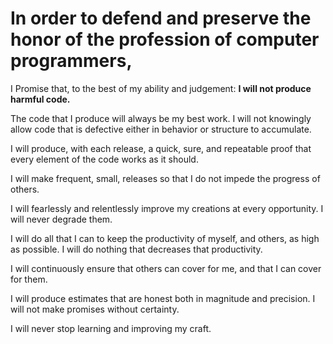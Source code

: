 # In order to defend and preserve the honor of the profession of computer programmers,

I Promise that, to the best of my ability and judgement: **I will not produce harmful code.**

The code that I produce will always be my best work. I will not knowingly allow code that is defective either in behavior or structure to accumulate.

I will produce, with each release, a quick, sure, and repeatable proof that every element of the code works as it should.

I will make frequent, small, releases so that I do not impede the progress of others.

I will fearlessly and relentlessly improve my creations at every opportunity. I will never degrade them.

I will do all that I can to keep the productivity of myself, and others, as high as possible. I will do nothing that decreases that productivity.

I will continuously ensure that others can cover for me, and that I can cover for them.

I will produce estimates that are honest both in magnitude and precision. I will not make promises without certainty.

I will never stop learning and improving my craft.
